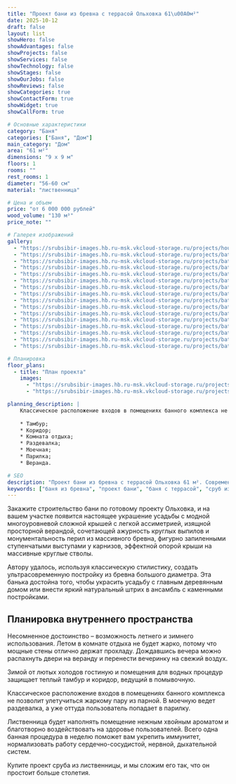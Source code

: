 ```yaml
---
title: "Проект бани из бревна с террасой Ольховка 61\u00A0м²"
date: 2025-10-12
draft: false
layout: list
showHero: false
showAdvantages: false
showProjects: false
showServices: false
showTechnology: false
showStages: false
showOurJobs: false
showReviews: false
showCategories: true
showContactForm: true
showWidget: true
showCallForm: true

# Основные характеристики
category: "Баня"
categories: ["Баня", "Дом"]
main_category: "Дом"
area: "61 м²"
dimensions: "9 x 9 м"
floors: 1
rooms: ""
rest_rooms: 1
diameter: "56-60 см"
material: "лиственница"

# Цена и объем
price: "от 6 000 000 рублей"
wood_volume: "130 м³"
price_note: ""

# Галерея изображений
gallery:
  - "https://srubsibir-images.hb.ru-msk.vkcloud-storage.ru/projects/houses/olhovka-61/olhovka-61-1.jpg"
  - "https://srubsibir-images.hb.ru-msk.vkcloud-storage.ru/projects/baths/olhovka-61/olhovka-61-2.jpg"
  - "https://srubsibir-images.hb.ru-msk.vkcloud-storage.ru/projects/baths/olhovka-61/olhovka-61-3.jpg"
  - "https://srubsibir-images.hb.ru-msk.vkcloud-storage.ru/projects/baths/olhovka-61/olhovka-61-4.jpg"
  - "https://srubsibir-images.hb.ru-msk.vkcloud-storage.ru/projects/baths/olhovka-61/olhovka-61-5.jpg"
  - "https://srubsibir-images.hb.ru-msk.vkcloud-storage.ru/projects/baths/olhovka-61/olhovka-61-6.jpg"
  - "https://srubsibir-images.hb.ru-msk.vkcloud-storage.ru/projects/baths/olhovka-61/olhovka-61-7.jpg"
  - "https://srubsibir-images.hb.ru-msk.vkcloud-storage.ru/projects/baths/olhovka-61/olhovka-61-8.jpg"
  - "https://srubsibir-images.hb.ru-msk.vkcloud-storage.ru/projects/baths/olhovka-61/olhovka-61-9.jpg"
  - "https://srubsibir-images.hb.ru-msk.vkcloud-storage.ru/projects/baths/olhovka-61/olhovka-61-10.jpg"
  - "https://srubsibir-images.hb.ru-msk.vkcloud-storage.ru/projects/baths/olhovka-61/olhovka-61-11.jpg"
  - "https://srubsibir-images.hb.ru-msk.vkcloud-storage.ru/projects/baths/olhovka-61/olhovka-61-12.jpg"
  - "https://srubsibir-images.hb.ru-msk.vkcloud-storage.ru/projects/baths/olhovka-61/olhovka-61-13.jpg"
  - "https://srubsibir-images.hb.ru-msk.vkcloud-storage.ru/projects/baths/olhovka-61/olhovka-61-14.jpg"
  - "https://srubsibir-images.hb.ru-msk.vkcloud-storage.ru/projects/baths/olhovka-61/olhovka-61-15.jpg"
  - "https://srubsibir-images.hb.ru-msk.vkcloud-storage.ru/projects/baths/olhovka-61/olhovka-61-16.jpg"

# Планировка
floor_plans:
  - title: "План проекта"
    images:
      - "https://srubsibir-images.hb.ru-msk.vkcloud-storage.ru/projects/baths/olhovka-61/olhovka-61-15.jpg"
      - "https://srubsibir-images.hb.ru-msk.vkcloud-storage.ru/projects/baths/olhovka-61/olhovka-61-16.jpg"

planning_description: |
    Классическое расположение входов в помещениях банного комплекса не позволит улетучиться жаркому пару из парной.
    
    * Тамбур;
    * Коридор;
    * Комната отдыха;
    * Раздевалка;
    * Моечная;
    * Парилка;
    * Веранда.

# SEO
description: "Проект бани из бревна с террасой Ольховка 61 м². Современная баня из лиственницы с диаметром бревна 56-60 см, комнатой отдыха и просторной верандой."
keywords: ["баня из бревна", "проект бани", "баня с террасой", "сруб из лиственницы", "баня Ольховка", "баня с комнатой отдыха"]
---
```


Закажите строительство бани по готовому проекту Ольховка, и на вашем участке появится настоящее украшение усадьбы с модной многоуровневой сложной крышей с легкой ассиметрией, изящной просторной верандой, сочетающей ажурность круглых выпилов и монументальность перил из массивного бревна, фигурно запиленными ступенчатыми выступами у карнизов, эффектной опорой крыши на массивные круглые стволы.

Автору удалось, используя классическую стилистику, создать ультрасовременную постройку из бревна большого диаметра. Эта банька достойна того, чтобы украсить усадьбу с главным деревянным домом или внести яркий натуральный штрих в ансамбль с каменными постройками.

## Планировка внутреннего пространства

Несомненное достоинство – возможность летнего и зимнего использования. Летом в комнате отдыха не будет жарко, потому что мощные стены отлично держат прохладу. Дождавшись вечера можно распахнуть двери на веранду и перенести вечеринку на свежий воздух.

Зимой от лютых холодов гостиную и помещения для водных процедур защищает теплый тамбур и коридор, ведущий в помывочную.

Классическое расположение входов в помещениях банного комплекса не позволит улетучиться жаркому пару из парной. В моечную ведет раздевалка, а уже оттуда пользователь попадает в парилку.

Лиственница будет наполнять помещение нежным хвойным ароматом и благотворно воздействовать на здоровье пользователей. Всего одна банная процедура в неделю поможет вам укрепить иммунитет, нормализовать работу сердечно-сосудистой, нервной, дыхательной систем.

Купите проект сруба из лиственницы, и мы сложим его так, что он простоит больше столетия.